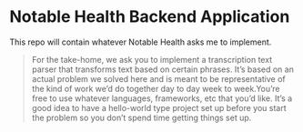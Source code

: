 # Notable Health Backend Application

This repo will contain whatever Notable Health asks me to implement.

> For the take-home, we ask you to implement a transcription text parser that transforms text based on certain phrases. It’s based on an actual problem we solved here and is meant to be representative of the kind of work we’d do together day to day week to week.You’re free to use whatever languages, frameworks, etc that you’d like. It’s a good idea to have a hello-world type project set up before you start the problem so you don’t spend time getting things set up.
